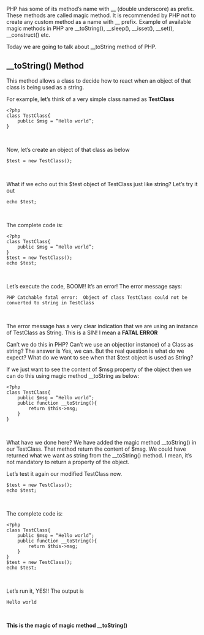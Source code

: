<p>PHP has some of its method’s name with  __ (double underscore) as prefix. These methods are called magic method. It is recommended by PHP not to create any custom method as a name with __ prefix. Example of available magic methods in PHP are __toString(), __sleep(), __isset(), __set(), __construct() etc.</p>

<p>Today we are going to talk about __toString method of PHP. </p>

<h2>__toString() Method</h2>
<p>This method allows a class to decide how to react when an object of that class is being used as a string. </p>

<p>For example, let’s think of a very simple class named as <strong>TestClass</strong></p>

<pre><code>&lt;?php
class TestClass{
    public $msg = “Hello world”;
}</code></pre>
<br>

<p>Now, let’s create an object of that class as below</p>
<pre><code>$test = new TestClass();</code></pre>
<br>

<p>What if we echo out this $test object of TestClass just like string? Let’s try it out</p>
<pre><code>echo $test;</code></pre>
<br>

<p>The complete code is:</p>
<pre><code>&lt;?php
class TestClass{
    public $msg = “Hello world”;
}
$test = new TestClass();
echo $test;</code></pre>
<br>

<p>Let’s execute the code, BOOM!! It’s an error! The error message says: </p>
<pre><code>PHP Catchable fatal error:  Object of class TestClass could not be converted to string in TestClass</code></pre>
<br>

<p>The error message has a very clear indication that we are using an instance of TestClass  as String. This is a SIN! I mean a <strong>FATAL ERROR</strong></p>

<p>Can’t we do this in PHP? Can’t we use an object(or instance) of a Class as string? 
The answer is Yes, we can. But the real question is what do we expect? What do we want to see when that $test object is used as String?</p>
<p>If we just want to see the content of $msg property of the object then we can do this using magic method __toString as below: </p>

<pre><code>&lt;?php
class TestClass{
    public $msg = “Hello world”;
    public function __toString(){
        return $this->msg;
    }
}</code></pre>
<br>
<p>What have we done here? We have added the magic method __toString() in our TestClass. That method return the content of $msg. We could have returned what we want as string from the __toString() method. I mean, it’s not mandatory to return a property of the object. </p>

<p>Let’s test it again our modified TestClass now. </p>
<pre><code>$test = new TestClass();
echo $test;</code></pre>
<br>

<p>The complete code is:</p> 
<pre><code>&lt;?php
class TestClass{
    public $msg = “Hello world”;
    public function __toString(){
        return $this->msg;
    }
}
$test = new TestClass();
echo $test;</code></pre>
<br>

<p>Let’s run it, YES!! The output is<p>
<pre><code>Hello world</code></pre>
<br>

<strong>This is the magic of magic method __toString()</strong> 
